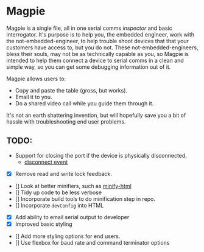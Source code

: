 # Magpie 
Magpie is a single file, all in one serial comms *inspector* and basic interrogator.
It's purpose is to help you, the embedded engineer, work with the not-embedded-engineer, to help trouble shoot devices that that your customers have access to, but you do not. These not-embedded-engineers, bless their souls, may not be as technically capable as you, so Magpie is intended to help them connect a device to serial comms in a clean and simple way, so you can get some debugging information out of it.

Magpie allows users to:
- Copy and paste the table (gross, but works).
- Email it to you.
- Do a shared video call while you guide them through it.

It's not an earth shattering invention, but will hopefully save you a bit of hassle with troubleshooting end user problems.


## TODO:
- Support for closing the port if the device is physically disconnected.
  - [disconnect event](https://developer.mozilla.org/en-US/docs/Web/API/SerialPort/disconnect_event)
- [x] Remove read and write lock feedback.
- [] Look at better minifiers, such as [minify-html](https://github.com/wilsonzlin/minify-html)
- [] Tidy up code to be less verbose
- [] Incorporate build tools to do minification step in repo.
- [] Incorporate `devConfig` into HTML
- [x] Add ability to email serial output to developer
- [x] Improved basic styling
- [] Add more styling options for end users. 
- [] Use flexbox for baud rate and command terminator options